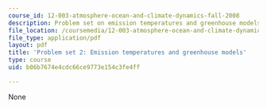 ```yaml
---
course_id: 12-003-atmosphere-ocean-and-climate-dynamics-fall-2008
description: Problem set on emission temperatures and greenhouse models.
file_location: /coursemedia/12-003-atmosphere-ocean-and-climate-dynamics-fall-2008/b06b7674e4cdc66ce9773e154c3fe4ff_homework2.pdf
file_type: application/pdf
layout: pdf
title: 'Problem set 2: Emission temperatures and greenhouse models'
type: course
uid: b06b7674e4cdc66ce9773e154c3fe4ff

---
```

None